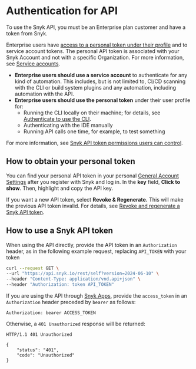 # Authentication for API

To use the Snyk API, you must be an Enterprise plan customer and have a token from Snyk.

Enterprise users have [access to a personal token under their profile](./#how-to-obtain-your-personal-token) and to service account tokens. The personal API token is associated with your Snyk Account and not with a specific Organization. For more information, see [Service accounts](../../../enterprise-setup/service-accounts/).

* **Enterprise users should use a service account** to authenticate for any kind of automation. This includes, but is not limited to, CI/CD scanning with the CLI or build system plugins and any automation, including automation with the API.
* **Enterprise users should use the personal token** under their user profile for:
  * Running the CLI locally on their machine; for details, see [Authenticate to use the CLI](../../../snyk-cli/authenticate-to-use-the-cli.md).
  * Authenticating with the IDE manually
  * Running API calls one time, for example, to test something

For more information, see [Snyk API token permissions users can control](snyk-api-token-permissions-users-can-control.md).

## How to obtain your personal token

You can find your personal API token in your personal [General Account Settings](https://app.snyk.io/account) after you register with Snyk and log in. In the **key** field, **Click to show**. Then, highlight and copy the API key.

If you want a new API token, select **Revoke & Regenerate.** This will make the previous API token invalid. For details, see [Revoke and regenerate a Snyk API token](revoke-and-regenerate-a-snyk-api-token.md).

## How to use a Snyk API token

When using the API directly, provide the API token in an `Authorization` header, as in the following example request, replacing `API_TOKEN` with your token

```bash
curl --request GET \
--url "https://api.snyk.io/rest/self?version=2024-06-10" \
--header "Content-Type: application/vnd.api+json" \
--header "Authorization: token API_TOKEN"
```

If you are using the API through [Snyk Apps](../../how-to-use-snyk-apps-apis/), provide the `access_token` in an `Authorization` header preceded by `bearer` as follows:

```
Authorization: bearer ACCESS_TOKEN
```

Otherwise, a `401 Unauthorized` response will be returned:

```http
HTTP/1.1 401 Unauthorized

{
    "status": "401",
    "code": "Unauthorized"
}
```

